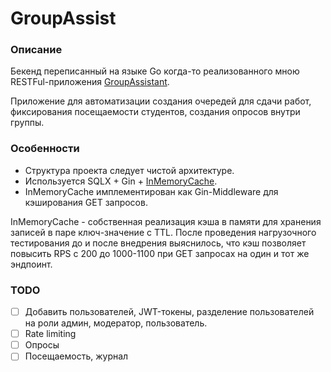 # GroupAssist
### Описание
Бекенд переписанный на языке Go когда-то реализованного мною RESTFul-приложения [GroupAssistant](https://github.com/psevdocoder/sipi_backend).

Приложение для автоматизации создания очередей для сдачи работ, фиксирования посещаемости студентов, создания опросов внутри группы.

### Особенности
- Структура проекта следует чистой архитектуре.
- Используется SQLX + Gin + [InMemoryCache](https://github.com/psevdocoder/InMemoryCacheTTL).
- InMemoryCache имплементирован как Gin-Middleware для кэширования GET запросов.

InMemoryCache - собственная реализация кэша в памяти для хранения записей в паре ключ-значение с TTL. После проведения нагрузочного тестирования до и после внедрения выяснилось, что кэш позволяет повысить RPS с 200 до 1000-1100 при GET запросах на один и тот же эндпоинт. 

### TODO
- [ ] Добавить пользователей, JWT-токены, разделение пользователей на роли админ, модератор, пользователь.
- [ ] Rate limiting
- [ ] Опросы
- [ ] Посещаемость, журнал
